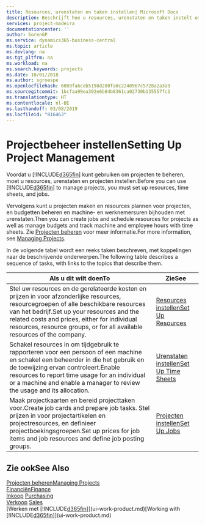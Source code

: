 ```yaml
---
title: Resources, urenstaten en taken instellen| Microsoft Docs
description: Beschrijft hoe u resources, urenstaten en taken instelt om projecten te beheren.
services: project-madeira
documentationcenter: ''
author: SorenGP
ms.service: dynamics365-business-central
ms.topic: article
ms.devlang: na
ms.tgt_pltfrm: na
ms.workload: na
ms.search.keywords: projects
ms.date: 10/01/2018
ms.author: sgroespe
ms.openlocfilehash: 6089fa6ceb5198d280fa0c2240967c5728a2a3a9
ms.sourcegitcommit: 1bcfaa99ea302e6b84b8361ca02730b135557fc1
ms.translationtype: HT
ms.contentlocale: nl-BE
ms.lasthandoff: 03/08/2019
ms.locfileid: "816463"
---
```

# <a name="setting-up-project-management"></a><span data-ttu-id="9b63e-103">Projectbeheer instellen</span><span class="sxs-lookup"><span data-stu-id="9b63e-103">Setting Up Project Management</span></span>
<span data-ttu-id="9b63e-104">Voordat u [!INCLUDE[d365fin](includes/d365fin_md.md)] kunt gebruiken om projecten te beheren, moet u resources, urenstaten en projecten instellen.</span><span class="sxs-lookup"><span data-stu-id="9b63e-104">Before you can use [!INCLUDE[d365fin](includes/d365fin_md.md)] to manage projects, you must set up resources, time sheets, and jobs.</span></span>

<span data-ttu-id="9b63e-105">Vervolgens kunt u projecten maken en resources plannen voor projecten, en budgetten beheren en machine- en werknemersuren bijhouden met urenstaten.</span><span class="sxs-lookup"><span data-stu-id="9b63e-105">Then you can create jobs and schedule resources for projects as well as manage budgets and track machine and employee hours with time sheets.</span></span> <span data-ttu-id="9b63e-106">Zie [Projecten beheren](projects-manage-projects.md) voor meer informatie.</span><span class="sxs-lookup"><span data-stu-id="9b63e-106">For more information, see [Managing Projects](projects-manage-projects.md).</span></span>  

<span data-ttu-id="9b63e-107">In de volgende tabel wordt een reeks taken beschreven, met koppelingen naar de beschrijvende onderwerpen.</span><span class="sxs-lookup"><span data-stu-id="9b63e-107">The following table describes a sequence of tasks, with links to the topics that describe them.</span></span>

| <span data-ttu-id="9b63e-108">Als u dit wilt doen</span><span class="sxs-lookup"><span data-stu-id="9b63e-108">To</span></span> | <span data-ttu-id="9b63e-109">Zie</span><span class="sxs-lookup"><span data-stu-id="9b63e-109">See</span></span> |
| --- | --- |
| <span data-ttu-id="9b63e-110">Stel uw resources en de gerelateerde kosten en prijzen in voor afzonderlijke resources, resourcegroepen of alle beschikbare resources van het bedrijf.</span><span class="sxs-lookup"><span data-stu-id="9b63e-110">Set up your resources and the related costs and prices, either for individual resources, resource groups, or for all available resources of the company.</span></span> |[<span data-ttu-id="9b63e-111">Resources instellen</span><span class="sxs-lookup"><span data-stu-id="9b63e-111">Set Up Resources</span></span>](projects-how-setup-resources.md) |
| <span data-ttu-id="9b63e-112">Schakel resources in om tijdgebruik te rapporteren voor een persoon of een machine en schakel een beheerder in die het gebruik en de toewijzing ervan controleert.</span><span class="sxs-lookup"><span data-stu-id="9b63e-112">Enable resources to report time usage for an individual or a machine and enable a manager to review the usage and its allocation.</span></span> |[<span data-ttu-id="9b63e-113">Urenstaten instellen</span><span class="sxs-lookup"><span data-stu-id="9b63e-113">Set Up Time Sheets</span></span>](projects-how-setup-time-sheets.md) |
| <span data-ttu-id="9b63e-114">Maak projectkaarten en bereid projecttaken voor.</span><span class="sxs-lookup"><span data-stu-id="9b63e-114">Create job cards and prepare job tasks.</span></span> <span data-ttu-id="9b63e-115">Stel prijzen in voor projectartikelen en projectresources, en definieer projectboekingsgroepen.</span><span class="sxs-lookup"><span data-stu-id="9b63e-115">Set up prices for job items and job resources and define job posting groups.</span></span> |[<span data-ttu-id="9b63e-116">Projecten instellen</span><span class="sxs-lookup"><span data-stu-id="9b63e-116">Set Up Jobs</span></span>](projects-how-setup-jobs.md) |

## <a name="see-also"></a><span data-ttu-id="9b63e-117">Zie ook</span><span class="sxs-lookup"><span data-stu-id="9b63e-117">See Also</span></span>
[<span data-ttu-id="9b63e-118">Projecten beheren</span><span class="sxs-lookup"><span data-stu-id="9b63e-118">Managing Projects</span></span>](projects-manage-projects.md)  
[<span data-ttu-id="9b63e-119">Financiën</span><span class="sxs-lookup"><span data-stu-id="9b63e-119">Finance</span></span>](finance.md)  
<span data-ttu-id="9b63e-120">[Inkoop](purchasing-manage-purchasing.md)       </span><span class="sxs-lookup"><span data-stu-id="9b63e-120">[Purchasing](purchasing-manage-purchasing.md)       </span></span>  
<span data-ttu-id="9b63e-121">[Verkoop](sales-manage-sales.md)   </span><span class="sxs-lookup"><span data-stu-id="9b63e-121">[Sales](sales-manage-sales.md)   </span></span>  
<span data-ttu-id="9b63e-122">[Werken met [!INCLUDE[d365fin](includes/d365fin_md.md)]](ui-work-product.md)</span><span class="sxs-lookup"><span data-stu-id="9b63e-122">[Working with [!INCLUDE[d365fin](includes/d365fin_md.md)]](ui-work-product.md)</span></span>  
